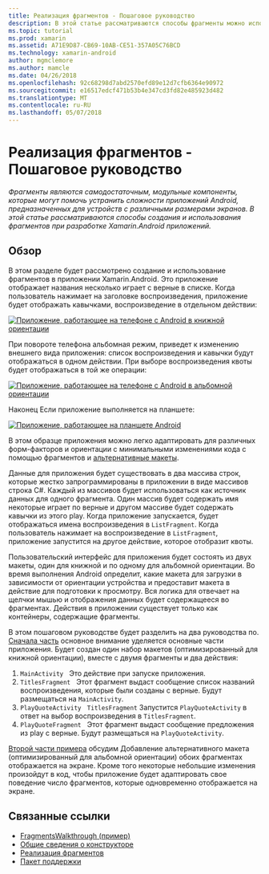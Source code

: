 ```yaml
---
title: Реализация фрагментов - Пошаговое руководство
description: В этой статье рассматриваются способы фрагменты можно использовать для разработки приложений Xamarin.Android.
ms.topic: tutorial
ms.prod: xamarin
ms.assetid: A71E9D87-CB69-10AB-CE51-357A05C76BCD
ms.technology: xamarin-android
author: mgmclemore
ms.author: mamcle
ms.date: 04/26/2018
ms.openlocfilehash: 92c68298d7abd2570efd89e12d7cfb6364e90972
ms.sourcegitcommit: e16517edcf471b53b4e347cd3fd82e485923d482
ms.translationtype: MT
ms.contentlocale: ru-RU
ms.lasthandoff: 05/07/2018
---
```

# <a name="implementing-fragments---walkthrough"></a>Реализация фрагментов - Пошаговое руководство

_Фрагменты являются самодостаточным, модульные компоненты, которые могут помочь устранить сложности приложений Android, предназначенных для устройств с различными размерами экранов. В этой статье рассматриваются способы создания и использования фрагментов при разработке Xamarin.Android приложений._

## <a name="overview"></a>Обзор

В этом разделе будет рассмотрено создание и использование фрагментов в приложении Xamarin.Android. Это приложение отображает названия несколько играет с верные в списке. Когда пользователь нажимает на заголовке воспроизведения, приложение будет отображать кавычками, воспроизведение в отдельном действии:

[![Приложение, работающее на телефоне с Android в книжной ориентации](./images/intro-screenshot-phone-sml.png)](./images/intro-screenshot-phone.png#lightbox)

При повороте телефона альбомная режим, приведет к изменению внешнего вида приложения: список воспроизведения и кавычки будут отображаться в одном действии. При выборе воспроизведения квоты будет отображаться в той же операции:

[![Приложение, работающее на телефоне с Android в альбомной ориентации](./images/intro-screenshot-phone-land-sml.png)](./images/intro-screenshot-phone-land.png#lightbox)

Наконец Если приложение выполняется на планшете:

[![Приложение, работающее на планшете Android](./images/intro-screenshot-tablet-sml.png)](./images/intro-screenshot-tablet.png#lightbox)

В этом образце приложения можно легко адаптировать для различных форм-факторов и ориентации с минимальными изменениями кода с помощью фрагментов и [альтернативные макеты](/xamarin/android/app-fundamentals/resources-in-android/alternate-resources).

Данные для приложения будет существовать в два массива строк, которые жестко запрограммированы в приложении в виде массивов строка C#. Каждый из массивов будет использоваться как источник данных для одного фрагмента.  Один массив будет содержать имя некоторые играет по верные и другом массиве будет содержать кавычки из этого play. Когда приложение запускается, будет отображаться имена воспроизведения в `ListFragment`. Когда пользователь нажимает на воспроизведение в `ListFragment`, приложение запустится на другое действие, которое отобразит квоты.

Пользовательский интерфейс для приложения будет состоять из двух макеты, один для книжной и по одному для альбомной ориентации. Во время выполнения Android определит, какие макета для загрузки в зависимости от ориентации устройства и предоставит макета в действие для подготовки к просмотру. Вся логика для отвечает на щелчки мышью и отображения данных будет содержащееся во фрагментах. Действия в приложении существует только как контейнеры, содержащие фрагменты.

В этом пошаговом руководстве будет разделить на два руководства по. [Сначала часть](./walkthrough.md) основное внимание уделяется основные части приложения. Будет создан один набор макетов (оптимизированный для книжной ориентации), вместе с двумя фрагменты и два действия:

1. `MainActivity` &nbsp; Это действие при запуске приложения.
1. `TitlesFragment` &nbsp; Этот фрагмент выдаст сообщение список названий воспроизведения, которые были созданы с верные. Будут размещаться на `MainActivity`.
1. `PlayQuoteActivity` &nbsp; `TitlesFragment` Запустится `PlayQuoteActivity` в ответ на выбор воспроизведения в `TitlesFragment`.
1. `PlayQuoteFragment` &nbsp; Этот фрагмент выдаст сообщение предложения из play с верные. Будут размещаться на `PlayQuoteActivity`.

[Второй части примера](./walkthrough-landscape.md) обсудим Добавление альтернативного макета (оптимизированный для альбомной ориентации) обоих фрагментах отображается на экране. Кроме того некоторые небольшие изменения произойдут в код, чтобы приложение будет адаптировать свое поведение число фрагментов, которые одновременно отображается на экране.

## <a name="related-links"></a>Связанные ссылки

- [FragmentsWalkthrough (пример)](https://developer.xamarin.com/samples/monodroid/FragmentsWalkthrough/)
- [Общие сведения о конструкторе](~/android/user-interface/android-designer/index.md)
- [Реализация фрагментов](http://developer.android.com/guide/topics/fundamentals/fragments.html)
- [Пакет поддержки](http://developer.android.com/sdk/compatibility-library.html)
